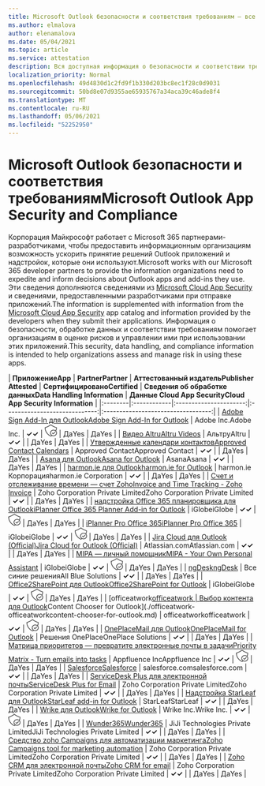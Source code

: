 ```yaml
---
title: Microsoft Outlook безопасности и соответствия требованиям — все приложения
ms.author: elmalova
author: elenamalova
ms.date: 05/04/2021
ms.topic: article
ms.service: attestation
description: Вся доступная информация о безопасности и соответствии требованиям для всех Outlook приложений Майкрософт.
localization_priority: Normal
ms.openlocfilehash: 49d4830d1c2fd9f1b330d203bc8ec1f28c0d9031
ms.sourcegitcommit: 50bd8e07d9355ae65935767a34aca39c46ade8f4
ms.translationtype: MT
ms.contentlocale: ru-RU
ms.lasthandoff: 05/06/2021
ms.locfileid: "52252950"
---
```

# <a name="microsoft-outlook-app-security-and-compliance"></a><span data-ttu-id="c4bb0-103">Microsoft Outlook безопасности и соответствия требованиям</span><span class="sxs-lookup"><span data-stu-id="c4bb0-103">Microsoft Outlook App Security and Compliance</span></span>

<span data-ttu-id="c4bb0-104">Корпорация Майкрософт работает с Microsoft 365 партнерами-разработчиками, чтобы предоставить информационным организациям возможность ускорить принятие решений Outlook приложений и надстройок, которые они используют.</span><span class="sxs-lookup"><span data-stu-id="c4bb0-104">Microsoft works with our Microsoft 365 developer partners to provide the information organizations need to expedite and inform decisions about Outlook apps and add-ins they use.</span></span> <span data-ttu-id="c4bb0-105">Эти сведения дополняются сведениями из [Microsoft Cloud App Security](https://www.microsoft.com/en-us/enterprise-mobility-security/cloud-app-security) и сведениями, предоставленными разработчиками при отправке приложений.</span><span class="sxs-lookup"><span data-stu-id="c4bb0-105">The information is supplemented with information from the [Microsoft Cloud App Security](https://www.microsoft.com/en-us/enterprise-mobility-security/cloud-app-security) app catalog and information provided by the developers when they submit their applications.</span></span> <span data-ttu-id="c4bb0-106">Информация о безопасности, обработке данных и соответствии требованиям помогает организациям в оценке рисков и управлении ими при использовании этих приложений.</span><span class="sxs-lookup"><span data-stu-id="c4bb0-106">This security, data handling, and compliance information is intended to help organizations assess and manage risk in using these apps.</span></span>

| <span data-ttu-id="c4bb0-107">**Приложение**</span><span class="sxs-lookup"><span data-stu-id="c4bb0-107">**App**</span></span> | <span data-ttu-id="c4bb0-108">**Partner**</span><span class="sxs-lookup"><span data-stu-id="c4bb0-108">**Partner**</span></span> | <span data-ttu-id="c4bb0-109">**Аттестованный издатель**</span><span class="sxs-lookup"><span data-stu-id="c4bb0-109">**Publisher Attested**</span></span> | <span data-ttu-id="c4bb0-110">**Сертифицировано**</span><span class="sxs-lookup"><span data-stu-id="c4bb0-110">**Certified**</span></span> | <span data-ttu-id="c4bb0-111">**Сведения об обработке данных**</span><span class="sxs-lookup"><span data-stu-id="c4bb0-111">**Data Handling Information**</span></span> | <span data-ttu-id="c4bb0-112">**Данные Cloud App Security**</span><span class="sxs-lookup"><span data-stu-id="c4bb0-112">**Cloud App Security Information**</span></span> |
|:--------|:------------|:----------------------:|:-----------------------------:|:----------------------------------:|
| [<span data-ttu-id="c4bb0-113">Adobe Sign Add-In для Outlook</span><span class="sxs-lookup"><span data-stu-id="c4bb0-113">Adobe Sign Add-In for Outlook</span></span>](./adobe-inc-sign-add-in-for-outlook.md) | <span data-ttu-id="c4bb0-114">Adobe Inc.</span><span class="sxs-lookup"><span data-stu-id="c4bb0-114">Adobe Inc.</span></span> | <span data-ttu-id="c4bb0-115">**✓**</span><span class="sxs-lookup"><span data-stu-id="c4bb0-115">**✓**</span></span> | <img alt="Certified application badge" src="../media/certified-badge.png" height="25" width="25" /> | <span data-ttu-id="c4bb0-116">Да</span><span class="sxs-lookup"><span data-stu-id="c4bb0-116">Yes</span></span> | <span data-ttu-id="c4bb0-117">Да</span><span class="sxs-lookup"><span data-stu-id="c4bb0-117">Yes</span></span> |
| [<span data-ttu-id="c4bb0-118">Видео Altru</span><span class="sxs-lookup"><span data-stu-id="c4bb0-118">Altru Videos</span></span>](./altru-videos.md) | <span data-ttu-id="c4bb0-119">Альтру</span><span class="sxs-lookup"><span data-stu-id="c4bb0-119">Altru</span></span> | <span data-ttu-id="c4bb0-120">**✓**</span><span class="sxs-lookup"><span data-stu-id="c4bb0-120">**✓**</span></span> |  | <span data-ttu-id="c4bb0-121">Да</span><span class="sxs-lookup"><span data-stu-id="c4bb0-121">Yes</span></span> | <span data-ttu-id="c4bb0-122">Да</span><span class="sxs-lookup"><span data-stu-id="c4bb0-122">Yes</span></span> |
| [<span data-ttu-id="c4bb0-123">Утвержденные календари контактов</span><span class="sxs-lookup"><span data-stu-id="c4bb0-123">Approved Contact Calendars</span></span>](./approved-contact-calendars.md) | <span data-ttu-id="c4bb0-124">Approved Contact</span><span class="sxs-lookup"><span data-stu-id="c4bb0-124">Approved Contact</span></span> | <span data-ttu-id="c4bb0-125">**✓**</span><span class="sxs-lookup"><span data-stu-id="c4bb0-125">**✓**</span></span> |  | <span data-ttu-id="c4bb0-126">Да</span><span class="sxs-lookup"><span data-stu-id="c4bb0-126">Yes</span></span> | <span data-ttu-id="c4bb0-127">Да</span><span class="sxs-lookup"><span data-stu-id="c4bb0-127">Yes</span></span> |
| [<span data-ttu-id="c4bb0-128">Asana для Outlook</span><span class="sxs-lookup"><span data-stu-id="c4bb0-128">Asana for Outlook</span></span>](./asana-for-outlook.md) | <span data-ttu-id="c4bb0-129">Asana</span><span class="sxs-lookup"><span data-stu-id="c4bb0-129">Asana</span></span> | <span data-ttu-id="c4bb0-130">**✓**</span><span class="sxs-lookup"><span data-stu-id="c4bb0-130">**✓**</span></span> |  | <span data-ttu-id="c4bb0-131">Да</span><span class="sxs-lookup"><span data-stu-id="c4bb0-131">Yes</span></span> | <span data-ttu-id="c4bb0-132">Да</span><span class="sxs-lookup"><span data-stu-id="c4bb0-132">Yes</span></span> |
| [<span data-ttu-id="c4bb0-133">harmon.ie для Outlook</span><span class="sxs-lookup"><span data-stu-id="c4bb0-133">harmon.ie for Outlook</span></span>](./harmonie-corporation-for-outlook.md) | <span data-ttu-id="c4bb0-134">harmon.ie Корпорация</span><span class="sxs-lookup"><span data-stu-id="c4bb0-134">harmon.ie Corporation</span></span> | <span data-ttu-id="c4bb0-135">**✓**</span><span class="sxs-lookup"><span data-stu-id="c4bb0-135">**✓**</span></span> |  | <span data-ttu-id="c4bb0-136">Да</span><span class="sxs-lookup"><span data-stu-id="c4bb0-136">Yes</span></span> | <span data-ttu-id="c4bb0-137">Да</span><span class="sxs-lookup"><span data-stu-id="c4bb0-137">Yes</span></span> |
| [<span data-ttu-id="c4bb0-138">Счет и отслеживание времени — счет Zoho</span><span class="sxs-lookup"><span data-stu-id="c4bb0-138">Invoice and Time Tracking - Zoho Invoice</span></span>](./zoho-corporation-private-limited-invoice-and-time-tracking.md) | <span data-ttu-id="c4bb0-139">Zoho Corporation Private Limited</span><span class="sxs-lookup"><span data-stu-id="c4bb0-139">Zoho Corporation Private Limited</span></span> | <span data-ttu-id="c4bb0-140">**✓**</span><span class="sxs-lookup"><span data-stu-id="c4bb0-140">**✓**</span></span> |  | <span data-ttu-id="c4bb0-141">Да</span><span class="sxs-lookup"><span data-stu-id="c4bb0-141">Yes</span></span> | <span data-ttu-id="c4bb0-142">Да</span><span class="sxs-lookup"><span data-stu-id="c4bb0-142">Yes</span></span> |
| [<span data-ttu-id="c4bb0-143">надстройка Office 365 планировщика для Outlook</span><span class="sxs-lookup"><span data-stu-id="c4bb0-143">iPlanner Office 365 Planner Add-in for Outlook</span></span>](./iglobe-iplanner-office-365-planner-add-in-for-outlook.md) | <span data-ttu-id="c4bb0-144">iGlobe</span><span class="sxs-lookup"><span data-stu-id="c4bb0-144">iGlobe</span></span> | <span data-ttu-id="c4bb0-145">**✓**</span><span class="sxs-lookup"><span data-stu-id="c4bb0-145">**✓**</span></span> | <img alt="Certified application badge" src="../media/certified-badge.png" height="25" width="25" /> | <span data-ttu-id="c4bb0-146">Да</span><span class="sxs-lookup"><span data-stu-id="c4bb0-146">Yes</span></span> | <span data-ttu-id="c4bb0-147">Да</span><span class="sxs-lookup"><span data-stu-id="c4bb0-147">Yes</span></span> |
| [<span data-ttu-id="c4bb0-148">iPlanner Pro Office 365</span><span class="sxs-lookup"><span data-stu-id="c4bb0-148">iPlanner Pro Office 365</span></span>](./iglobe-iplanner-pro-office-365.md) | <span data-ttu-id="c4bb0-149">iGlobe</span><span class="sxs-lookup"><span data-stu-id="c4bb0-149">iGlobe</span></span> | <span data-ttu-id="c4bb0-150">**✓**</span><span class="sxs-lookup"><span data-stu-id="c4bb0-150">**✓**</span></span> | <img alt="Certified application badge" src="../media/certified-badge.png" height="25" width="25" /> | <span data-ttu-id="c4bb0-151">Да</span><span class="sxs-lookup"><span data-stu-id="c4bb0-151">Yes</span></span> | <span data-ttu-id="c4bb0-152">Да</span><span class="sxs-lookup"><span data-stu-id="c4bb0-152">Yes</span></span> |
| [<span data-ttu-id="c4bb0-153">Jira Cloud для Outlook (Official)</span><span class="sxs-lookup"><span data-stu-id="c4bb0-153">Jira Cloud for Outlook (Official)</span></span>](./atlassiancom-jira-cloud-for-outlook-official.md) | <span data-ttu-id="c4bb0-154">Atlassian.com</span><span class="sxs-lookup"><span data-stu-id="c4bb0-154">Atlassian.com</span></span> | <span data-ttu-id="c4bb0-155">**✓**</span><span class="sxs-lookup"><span data-stu-id="c4bb0-155">**✓**</span></span> |  | <span data-ttu-id="c4bb0-156">Да</span><span class="sxs-lookup"><span data-stu-id="c4bb0-156">Yes</span></span> | <span data-ttu-id="c4bb0-157">Да</span><span class="sxs-lookup"><span data-stu-id="c4bb0-157">Yes</span></span> |
| [<span data-ttu-id="c4bb0-158">MIPA — личный помощник</span><span class="sxs-lookup"><span data-stu-id="c4bb0-158">MIPA - Your Own Personal Assistant</span></span>](./iglobe-mipa-your-own-personal-assistant.md) | <span data-ttu-id="c4bb0-159">iGlobe</span><span class="sxs-lookup"><span data-stu-id="c4bb0-159">iGlobe</span></span> | <span data-ttu-id="c4bb0-160">**✓**</span><span class="sxs-lookup"><span data-stu-id="c4bb0-160">**✓**</span></span> | <img alt="Certified application badge" src="../media/certified-badge.png" height="25" width="25" /> | <span data-ttu-id="c4bb0-161">Да</span><span class="sxs-lookup"><span data-stu-id="c4bb0-161">Yes</span></span> | <span data-ttu-id="c4bb0-162">Да</span><span class="sxs-lookup"><span data-stu-id="c4bb0-162">Yes</span></span> |
| [<span data-ttu-id="c4bb0-163">ngDesk</span><span class="sxs-lookup"><span data-stu-id="c4bb0-163">ngDesk</span></span>](./all-blue-solutions-ngdesk.md) | <span data-ttu-id="c4bb0-164">Все синие решения</span><span class="sxs-lookup"><span data-stu-id="c4bb0-164">All Blue Solutions</span></span> | <span data-ttu-id="c4bb0-165">**✓**</span><span class="sxs-lookup"><span data-stu-id="c4bb0-165">**✓**</span></span> |  | <span data-ttu-id="c4bb0-166">Да</span><span class="sxs-lookup"><span data-stu-id="c4bb0-166">Yes</span></span> | <span data-ttu-id="c4bb0-167">Да</span><span class="sxs-lookup"><span data-stu-id="c4bb0-167">Yes</span></span> |
| [<span data-ttu-id="c4bb0-168">Office2SharePoint для Outlook</span><span class="sxs-lookup"><span data-stu-id="c4bb0-168">Office2SharePoint for Outlook</span></span>](./iglobe-office2sharepoint-for-outlook.md) | <span data-ttu-id="c4bb0-169">iGlobe</span><span class="sxs-lookup"><span data-stu-id="c4bb0-169">iGlobe</span></span> | <span data-ttu-id="c4bb0-170">**✓**</span><span class="sxs-lookup"><span data-stu-id="c4bb0-170">**✓**</span></span> | <img alt="Certified application badge" src="../media/certified-badge.png" height="25" width="25" /> | <span data-ttu-id="c4bb0-171">Да</span><span class="sxs-lookup"><span data-stu-id="c4bb0-171">Yes</span></span> | <span data-ttu-id="c4bb0-172">Да</span><span class="sxs-lookup"><span data-stu-id="c4bb0-172">Yes</span></span> |
| <span data-ttu-id="c4bb0-173">[officeatwork</span><span class="sxs-lookup"><span data-stu-id="c4bb0-173">[officeatwork</span></span> | <span data-ttu-id="c4bb0-174">Выбор контента для Outlook](./officeatwork-officeatworkcontent-chooser-for-outlook.md)</span><span class="sxs-lookup"><span data-stu-id="c4bb0-174">Content Chooser for Outlook](./officeatwork-officeatworkcontent-chooser-for-outlook.md)</span></span> | <span data-ttu-id="c4bb0-175">officeatwork</span><span class="sxs-lookup"><span data-stu-id="c4bb0-175">officeatwork</span></span> | <span data-ttu-id="c4bb0-176">**✓**</span><span class="sxs-lookup"><span data-stu-id="c4bb0-176">**✓**</span></span> | <img alt="Certified application badge" src="../media/certified-badge.png" height="25" width="25" /> | <span data-ttu-id="c4bb0-177">Да</span><span class="sxs-lookup"><span data-stu-id="c4bb0-177">Yes</span></span> | <span data-ttu-id="c4bb0-178">Да</span><span class="sxs-lookup"><span data-stu-id="c4bb0-178">Yes</span></span> |
| [<span data-ttu-id="c4bb0-179">OnePlaceMail для Outlook</span><span class="sxs-lookup"><span data-stu-id="c4bb0-179">OnePlaceMail for Outlook</span></span>](./oneplace-solutions-oneplacemail-for-outlook.md) | <span data-ttu-id="c4bb0-180">Решения OnePlace</span><span class="sxs-lookup"><span data-stu-id="c4bb0-180">OnePlace Solutions</span></span> | <span data-ttu-id="c4bb0-181">**✓**</span><span class="sxs-lookup"><span data-stu-id="c4bb0-181">**✓**</span></span> |  | <span data-ttu-id="c4bb0-182">Да</span><span class="sxs-lookup"><span data-stu-id="c4bb0-182">Yes</span></span> | <span data-ttu-id="c4bb0-183">Да</span><span class="sxs-lookup"><span data-stu-id="c4bb0-183">Yes</span></span> |
| [<span data-ttu-id="c4bb0-184">Матрица приоритетов — превратите электронные почты в задачи</span><span class="sxs-lookup"><span data-stu-id="c4bb0-184">Priority Matrix - Turn emails into tasks</span></span>](./appfluence-inc-priority-matrix-turn-emails-into-tasks.md) | <span data-ttu-id="c4bb0-185">Appfluence Inc</span><span class="sxs-lookup"><span data-stu-id="c4bb0-185">Appfluence Inc</span></span> | <span data-ttu-id="c4bb0-186">**✓**</span><span class="sxs-lookup"><span data-stu-id="c4bb0-186">**✓**</span></span> | <img alt="Certified application badge" src="../media/certified-badge.png" height="25" width="25" /> | <span data-ttu-id="c4bb0-187">Да</span><span class="sxs-lookup"><span data-stu-id="c4bb0-187">Yes</span></span> | <span data-ttu-id="c4bb0-188">Да</span><span class="sxs-lookup"><span data-stu-id="c4bb0-188">Yes</span></span> |
| [<span data-ttu-id="c4bb0-189">Salesforce</span><span class="sxs-lookup"><span data-stu-id="c4bb0-189">Salesforce</span></span>](./salesforcecom-salesforce.md) | <span data-ttu-id="c4bb0-190">salesforce.com</span><span class="sxs-lookup"><span data-stu-id="c4bb0-190">salesforce.com</span></span> | <span data-ttu-id="c4bb0-191">**✓**</span><span class="sxs-lookup"><span data-stu-id="c4bb0-191">**✓**</span></span> |  | <span data-ttu-id="c4bb0-192">Да</span><span class="sxs-lookup"><span data-stu-id="c4bb0-192">Yes</span></span> | <span data-ttu-id="c4bb0-193">Да</span><span class="sxs-lookup"><span data-stu-id="c4bb0-193">Yes</span></span> |
| [<span data-ttu-id="c4bb0-194">ServiceDesk Plus для электронной почты</span><span class="sxs-lookup"><span data-stu-id="c4bb0-194">ServiceDesk Plus for Email</span></span>](./zoho-corporation-private-limited-servicedesk-plus-for-email.md) | <span data-ttu-id="c4bb0-195">Zoho Corporation Private Limited</span><span class="sxs-lookup"><span data-stu-id="c4bb0-195">Zoho Corporation Private Limited</span></span> | <span data-ttu-id="c4bb0-196">**✓**</span><span class="sxs-lookup"><span data-stu-id="c4bb0-196">**✓**</span></span> |  | <span data-ttu-id="c4bb0-197">Да</span><span class="sxs-lookup"><span data-stu-id="c4bb0-197">Yes</span></span> | <span data-ttu-id="c4bb0-198">Да</span><span class="sxs-lookup"><span data-stu-id="c4bb0-198">Yes</span></span> |
| [<span data-ttu-id="c4bb0-199">Надстройка StarLeaf для Outlook</span><span class="sxs-lookup"><span data-stu-id="c4bb0-199">StarLeaf add-in for Outlook</span></span>](./starleaf-add-in-for-outlook.md) | <span data-ttu-id="c4bb0-200">StarLeaf</span><span class="sxs-lookup"><span data-stu-id="c4bb0-200">StarLeaf</span></span> | <span data-ttu-id="c4bb0-201">**✓**</span><span class="sxs-lookup"><span data-stu-id="c4bb0-201">**✓**</span></span> |  | <span data-ttu-id="c4bb0-202">Да</span><span class="sxs-lookup"><span data-stu-id="c4bb0-202">Yes</span></span> | <span data-ttu-id="c4bb0-203">Да</span><span class="sxs-lookup"><span data-stu-id="c4bb0-203">Yes</span></span> |
| [<span data-ttu-id="c4bb0-204">Wrike для Outlook</span><span class="sxs-lookup"><span data-stu-id="c4bb0-204">Wrike for Outlook</span></span>](./wrike-inc-for-outlook.md) | <span data-ttu-id="c4bb0-205">Wrike Inc.</span><span class="sxs-lookup"><span data-stu-id="c4bb0-205">Wrike Inc.</span></span> | <span data-ttu-id="c4bb0-206">**✓**</span><span class="sxs-lookup"><span data-stu-id="c4bb0-206">**✓**</span></span> | <img alt="Certified application badge" src="../media/certified-badge.png" height="25" width="25" /> | <span data-ttu-id="c4bb0-207">Да</span><span class="sxs-lookup"><span data-stu-id="c4bb0-207">Yes</span></span> | <span data-ttu-id="c4bb0-208">Да</span><span class="sxs-lookup"><span data-stu-id="c4bb0-208">Yes</span></span> |
| [<span data-ttu-id="c4bb0-209">Wunder365</span><span class="sxs-lookup"><span data-stu-id="c4bb0-209">Wunder365</span></span>](./jiji-technologies-private-limited-wunder365.md) | <span data-ttu-id="c4bb0-210">JiJi Technologies Private Limited</span><span class="sxs-lookup"><span data-stu-id="c4bb0-210">JiJi Technologies Private Limited</span></span> | <span data-ttu-id="c4bb0-211">**✓**</span><span class="sxs-lookup"><span data-stu-id="c4bb0-211">**✓**</span></span> |  | <span data-ttu-id="c4bb0-212">Да</span><span class="sxs-lookup"><span data-stu-id="c4bb0-212">Yes</span></span> | <span data-ttu-id="c4bb0-213">Да</span><span class="sxs-lookup"><span data-stu-id="c4bb0-213">Yes</span></span> |
| [<span data-ttu-id="c4bb0-214">Средство zoho Campaigns для автоматизации маркетинга</span><span class="sxs-lookup"><span data-stu-id="c4bb0-214">Zoho Campaigns tool for marketing automation</span></span>](./zoho-corporation-private-limited-campaigns-tool-for-marketing-automation.md) | <span data-ttu-id="c4bb0-215">Zoho Corporation Private Limited</span><span class="sxs-lookup"><span data-stu-id="c4bb0-215">Zoho Corporation Private Limited</span></span> | <span data-ttu-id="c4bb0-216">**✓**</span><span class="sxs-lookup"><span data-stu-id="c4bb0-216">**✓**</span></span> |  | <span data-ttu-id="c4bb0-217">Да</span><span class="sxs-lookup"><span data-stu-id="c4bb0-217">Yes</span></span> | <span data-ttu-id="c4bb0-218">Да</span><span class="sxs-lookup"><span data-stu-id="c4bb0-218">Yes</span></span> |
| [<span data-ttu-id="c4bb0-219">Zoho CRM для электронной почты</span><span class="sxs-lookup"><span data-stu-id="c4bb0-219">Zoho CRM for email</span></span>](./zoho-corporation-private-limited-crm-for-email.md) | <span data-ttu-id="c4bb0-220">Zoho Corporation Private Limited</span><span class="sxs-lookup"><span data-stu-id="c4bb0-220">Zoho Corporation Private Limited</span></span> | <span data-ttu-id="c4bb0-221">**✓**</span><span class="sxs-lookup"><span data-stu-id="c4bb0-221">**✓**</span></span> |  | <span data-ttu-id="c4bb0-222">Да</span><span class="sxs-lookup"><span data-stu-id="c4bb0-222">Yes</span></span> | <span data-ttu-id="c4bb0-223">Да</span><span class="sxs-lookup"><span data-stu-id="c4bb0-223">Yes</span></span> |
